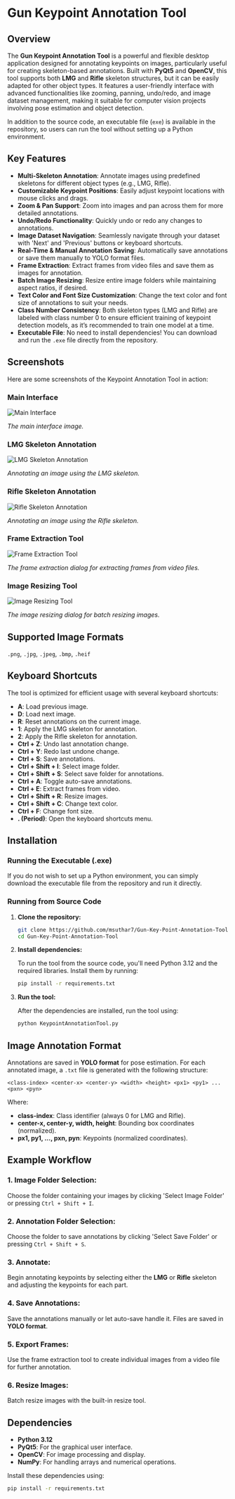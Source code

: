 # Gun Keypoint Annotation Tool

## Overview

The **Gun Keypoint Annotation Tool** is a powerful and flexible desktop application designed for annotating keypoints on images, particularly useful for creating skeleton-based annotations. Built with **PyQt5** and **OpenCV**, this tool supports both **LMG** and **Rifle** skeleton structures, but it can be easily adapted for other object types. It features a user-friendly interface with advanced functionalities like zooming, panning, undo/redo, and image dataset management, making it suitable for computer vision projects involving pose estimation and object detection.

In addition to the source code, an executable file (`exe`) is available in the repository, so users can run the tool without setting up a Python environment.

## Key Features

- **Multi-Skeleton Annotation**: Annotate images using predefined skeletons for different object types (e.g., LMG, Rifle). 
- **Customizable Keypoint Positions**: Easily adjust keypoint locations with mouse clicks and drags.
- **Zoom & Pan Support**: Zoom into images and pan across them for more detailed annotations.
- **Undo/Redo Functionality**: Quickly undo or redo any changes to annotations.
- **Image Dataset Navigation**: Seamlessly navigate through your dataset with 'Next' and 'Previous' buttons or keyboard shortcuts.
- **Real-Time & Manual Annotation Saving**: Automatically save annotations or save them manually to YOLO format files.
- **Frame Extraction**: Extract frames from video files and save them as images for annotation.
- **Batch Image Resizing**: Resize entire image folders while maintaining aspect ratios, if desired.
- **Text Color and Font Size Customization**: Change the text color and font size of annotations to suit your needs.
- **Class Number Consistency**: Both skeleton types (LMG and Rifle) are labeled with class number 0 to ensure efficient training of keypoint detection models, as it’s recommended to train one model at a time.
- **Executable File**: No need to install dependencies! You can download and run the `.exe` file directly from the repository.

## Screenshots

Here are some screenshots of the Keypoint Annotation Tool in action:

### Main Interface

![Main Interface](./Interface%20Images/Main%20Interface.png)

*The main interface image.*

### LMG Skeleton Annotation

![LMG Skeleton Annotation](./Interface%20Images/LMG%20Skeleton%20Annotation.png)

*Annotating an image using the LMG skeleton.*

### Rifle Skeleton Annotation

![Rifle Skeleton Annotation](./Interface%20Images/Rifle%20Skeleton%20Annotation.png)

*Annotating an image using the Rifle skeleton.*

### Frame Extraction Tool

![Frame Extraction Tool](./Interface%20Images/Frame%20Extraction%20Tool.png)

*The frame extraction dialog for extracting frames from video files.*

### Image Resizing Tool

![Image Resizing Tool](./Interface%20Images/Image%20Resizing%20Tool.png)

*The image resizing dialog for batch resizing images.*

## Supported Image Formats

`.png`, `.jpg`, `.jpeg`, `.bmp`, `.heif`

## Keyboard Shortcuts

The tool is optimized for efficient usage with several keyboard shortcuts:

- **A**: Load previous image.
- **D**: Load next image.
- **R**: Reset annotations on the current image.
- **1**: Apply the LMG skeleton for annotation.
- **2**: Apply the Rifle skeleton for annotation.
- **Ctrl + Z**: Undo last annotation change.
- **Ctrl + Y**: Redo last undone change.
- **Ctrl + S**: Save annotations.
- **Ctrl + Shift + I**: Select image folder.
- **Ctrl + Shift + S**: Select save folder for annotations.
- **Ctrl + A**: Toggle auto-save annotations.
- **Ctrl + E**: Extract frames from video.
- **Ctrl + Shift + R**: Resize images.
- **Ctrl + Shift + C**: Change text color.
- **Ctrl + F**: Change font size.
- **. (Period)**: Open the keyboard shortcuts menu.

## Installation

### Running the Executable (.exe)

If you do not wish to set up a Python environment, you can simply download the executable file from the repository and run it directly.

### Running from Source Code

1. **Clone the repository:**

    ```bash
    git clone https://github.com/msuthar7/Gun-Key-Point-Annotation-Tool.git
    cd Gun-Key-Point-Annotation-Tool
    ```

2. **Install dependencies:**

    To run the tool from the source code, you'll need Python 3.12 and the required libraries. Install them by running:

    ```bash
    pip install -r requirements.txt
    ```

3. **Run the tool:**

    After the dependencies are installed, run the tool using:

    ```bash
    python KeypointAnnotationTool.py
    ```

## Image Annotation Format

Annotations are saved in **YOLO format** for pose estimation. For each annotated image, a `.txt` file is generated with the following structure:

```plaintext
<class-index> <center-x> <center-y> <width> <height> <px1> <py1> ... <pxn> <pyn>
```
Where:

- **class-index**: Class identifier (always 0 for LMG and Rifle).
- **center-x, center-y, width, height**: Bounding box coordinates (normalized).
- **px1, py1, ..., pxn, pyn**: Keypoints (normalized coordinates).

## Example Workflow

### 1. Image Folder Selection:
Choose the folder containing your images by clicking 'Select Image Folder' or pressing `Ctrl + Shift + I`.

### 2. Annotation Folder Selection:
Choose the folder to save annotations by clicking 'Select Save Folder' or pressing `Ctrl + Shift + S`.

### 3. Annotate:
Begin annotating keypoints by selecting either the **LMG** or **Rifle** skeleton and adjusting the keypoints for each part.

### 4. Save Annotations:
Save the annotations manually or let auto-save handle it. Files are saved in **YOLO format**.

### 5. Export Frames:
Use the frame extraction tool to create individual images from a video file for further annotation.

### 6. Resize Images:
Batch resize images with the built-in resize tool.

## Dependencies

- **Python 3.12**
- **PyQt5**: For the graphical user interface.
- **OpenCV**: For image processing and display.
- **NumPy**: For handling arrays and numerical operations.

Install these dependencies using:

```bash
pip install -r requirements.txt
